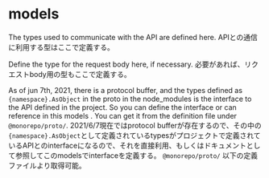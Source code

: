 # models

The types used to communicate with the API are defined here.
APIとの通信に利用する型はここで定義する。

Define the type for the request body here, if necessary.
必要があれば、リクエストbody用の型もここで定義する。


As of jun 7th, 2021, there is a protocol buffer, and the types defined as `{namespace}.AsObject` in the proto in the node_modules is the interface to the API defined in the project. So you can define the interface or can reference in this models .
You can get it from the definition file under `@monorepo/proto/`.
2021/6/7現在ではprotocol bufferが存在するので、その中の`{namespace}.AsObject`として定義されているtypesがプロジェクトで定義されているAPIとのinterfaceになるので、それを直接利用、もしくはドキュメントとして参照してこのmodelsでinterfaceを定義する。
`@monorepo/proto/` 以下の定義ファイルより取得可能。

